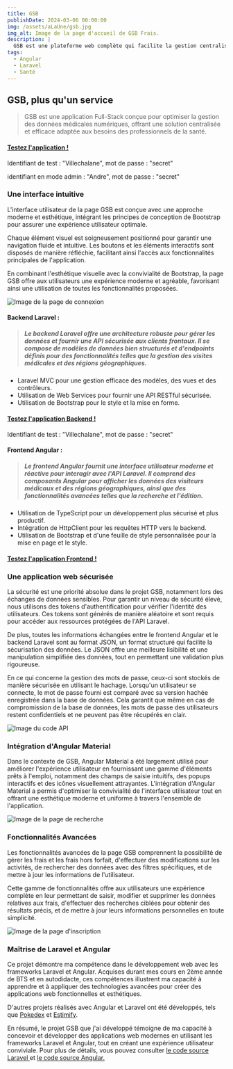 ```yaml
---
title: GSB
publishDate: 2024-03-06 00:00:00
img: /assets/aLaUne/gsb.jpg
img_alt: Image de la page d'accueil de GSB Frais.
description: |
  GSB est une plateforme web complète qui facilite la gestion centralisée et efficace des données médicales numériques, répondant aux besoins spécifiques des professionnels de la santé.
tags:
  - Angular
  - Laravel
  - Santé
---
```


## GSB, plus qu'un service

> GSB est une application Full-Stack conçue pour optimiser la gestion des données médicales numériques, offrant une
> solution centralisée et efficace adaptée aux besoins des professionnels de la santé.

#### [Testez l'application !](https://gsb.naelbenaissa.fr/)

Identifiant de test : "Villechalane", mot de passe : "secret"

identifiant en mode admin : "Andre", mot de passe : "secret"

### Une interface intuitive

L'interface utilisateur de la page GSB est conçue avec une approche moderne et esthétique, intégrant les principes de
conception de Bootstrap pour assurer une expérience utilisateur optimale.

Chaque élément visuel est soigneusement
positionné pour garantir une navigation fluide et intuitive. Les boutons et les éléments interactifs sont disposés de
manière réfléchie, facilitant ainsi l'accès aux fonctionnalités principales de l'application.

En combinant l'esthétique visuelle avec la convivialité de Bootstrap, la page GSB offre aux utilisateurs une expérience
moderne et agréable,
favorisant ainsi une utilisation de toutes les fonctionnalités proposées.

![Image de la page de connexion](/assets/gsb/gsb-home-connect.png)

#### Backend Laravel :

> ##### Le backend Laravel offre une architecture robuste pour gérer les données et fournir une API sécurisée aux clients frontaux. Il se compose de modèles de données bien structurés et d'endpoints définis pour des fonctionnalités telles que la gestion des visites médicales et des régions géographiques.

- Laravel MVC pour une gestion efficace des modèles, des vues et des contrôleurs.
- Utilisation de Web Services pour fournir une API RESTful sécurisée.
- Utilisation de Bootstrap pour le style et la mise en forme.

#### [Testez l'application Backend !](https://gsbcore.naelbenaissa.fr/)

Identifiant de test : "Villechalane", mot de passe : "secret"

#### Frontend Angular :

> ##### Le frontend Angular fournit une interface utilisateur moderne et réactive pour interagir avec l'API Laravel. Il comprend des composants Angular pour afficher les données des visiteurs médicaux et des régions géographiques, ainsi que des fonctionnalités avancées telles que la recherche et l'édition.

- Utilisation de TypeScript pour un développement plus sécurisé et plus productif.
- Intégration de HttpClient pour les requêtes HTTP vers le backend.
- Utilisation de Bootstrap et d'une feuille de style personnalisée pour la mise en page et le style.

#### [Testez l'application Frontend !](https://gsb.naelbenaissa.fr/)

### Une application web sécurisée

La sécurité est une priorité absolue dans le projet GSB, notamment lors des échanges de données sensibles. Pour garantir
un niveau de sécurité élevé, nous utilisons des tokens d'authentification pour vérifier l'identité des utilisateurs. Ces
tokens sont générés de manière aléatoire et sont requis pour accéder aux ressources protégées de l'API Laravel.

De plus, toutes les informations échangées entre le frontend Angular et le backend Laravel sont au format JSON, un
format structuré qui facilite la sécurisation des données. Le JSON offre une meilleure lisibilité et une manipulation
simplifiée des données, tout en permettant une validation plus rigoureuse.

En ce qui concerne la gestion des mots de passe, ceux-ci sont stockés de manière sécurisée en utilisant le hachage.
Lorsqu'un utilisateur se connecte, le mot de passe fourni est comparé avec sa version hachée enregistrée dans la base de
données. Cela garantit que même en cas de compromission de la base de données, les mots de passe des utilisateurs
restent confidentiels et ne peuvent pas être récupérés en clair.

![Image du code API](/assets/gsb/gsb-token-code.png)

### Intégration d'Angular Material

Dans le contexte de GSB, Angular Material a été largement utilisé pour améliorer l'expérience utilisateur en fournissant
une gamme d'éléments prêts à l'emploi, notamment des champs de saisie intuitifs, des popups interactifs et des icônes
visuellement attrayantes. L'intégration d'Angular Material a permis d'optimiser la convivialité de l'interface
utilisateur tout en offrant une esthétique moderne et uniforme à travers l'ensemble de l'application.

![Image de la page de recherche](/assets/gsb/research.png)

### Fonctionnalités Avancées

Les fonctionnalités avancées de la page GSB comprennent la possibilité de gérer les frais et les frais hors forfait,
d'effectuer des modifications sur les activités, de rechercher des données avec des filtres spécifiques, et de mettre à
jour les informations de l'utilisateur.

Cette gamme de fonctionnalités offre aux utilisateurs une expérience complète en
leur permettant de saisir, modifier et supprimer les données relatives aux frais, d'effectuer des
recherches ciblées pour obtenir des résultats précis, et de mettre à jour leurs informations personnelles en toute
simplicité.

![Image de la page d'inscription](/assets/gsb/inscription.png)

### Maîtrise de Laravel et Angular

Ce projet démontre ma compétence dans le développement web avec les frameworks Laravel et Angular. Acquises durant mes
cours en 2ème année de BTS et en autodidacte, ces compétences illustrent ma capacité à apprendre et à appliquer des
technologies avancées
pour créer des applications web fonctionnelles et esthétiques.

D'autres projets réalisés avec Angular et Laravel ont été développés, tels que <a href="/work/pokedex">Pokedex</a>
et <a href="/work/nested/estimify">Estimify</a>.

En résumé, le projet GSB que j'ai développé témoigne de ma capacité à concevoir et développer des applications web
modernes en utilisant les frameworks Laravel et Angular, tout en créant une expérience utilisateur conviviale. Pour plus
de détails, vous pouvez consulter <a href="https://github.com/naelbenaissa/GSBCore" target="blank">le code source
Laravel </a>et
<a href="https://github.com/naelbenaissa/GSB" target="blank">le code source Angular.</a>
